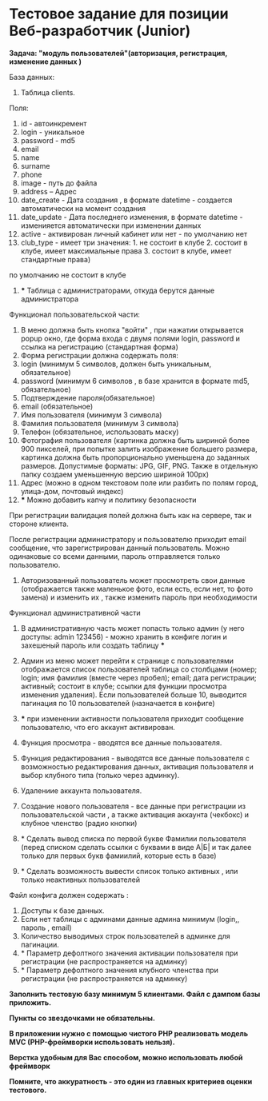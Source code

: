 # Тестовое задание для позиции Веб-разработчик (Junior)

**Задача: "модуль пользователей"(авторизация, регистрация, изменение данных )**

База данных:

1. Таблица clients.

Поля:

  1. id - автоинкремент
  2. login - уникальное
  3. password - md5
  4. email
  5. name
  6. surname
  7. phone
  8. image - путь до файла
  9. address – Адрес
  10. date\_create - Дата создания , в формате datetime - создается автоматически на момент создания
  11. date\_update - Дата последнего изменения, в формате datetime - изменияется автоматически при изменении данных
  12. active - активирован личный кабинет или нет - по умолчанию нет
  13. club\_type - имеет три значения:
    1. не состоит в клубе
    2. состоит в клубе, имеет максимальные права
    3. состоит в клубе, имеет стандартные права)

по умолчанию не состоит в клубе

1. **\*** Таблица с администраторами, откуда берутся данные администратора

Функционал пользовательской части:

1. В меню должна быть кнопка "войти" , при нажатии открывается popup окно, где форма входа с двумя полями login, password и ссылка на регистрацию (стандартная форма)
2. Форма регистрации должна содержать поля:
  1. login (минимум 5 символов, должен быть уникальным, обязательное)
  2. password (минимум 6 символов , в базе хранится в формате md5, обязательное)
  3. Подтверждение пароля(обязательное)
  4. email (обязательное)
  5. Имя пользователя (минимум 3 символа)
  6. Фамилия пользователя (минимум 3 символа)
  7. Телефон (обязательное, использовать маску)
  8. Фотография пользователя (картинка должна быть шириной более 900 пикселей, при попытке залить изображение большего размера, картинка должна быть пропорционально уменьшена до заданных размеров. Допустимые форматы: JPG, GIF, PNG. Также в отдельную папку создаем уменьшенную версию шириной 100px)
  9. Адрес (можно в одном текстовом поле или разбить по полям город, улица-дом, почтовый индекс)
  10. **\*** Можно добавить капчу и политику безопасности

При регистрации валидация полей должна быть как на сервере, так и стороне клиента.

После регистрации администратору и пользователю приходит email сообщение, что зарегистрирован данный пользователь. Можно одинаковые со всеми данными, пароль отправляется только пользователю.

1. Авторизованный пользователь может просмотреть свои данные (отображается также маленькое фото, если есть, если нет, то фото замена) и изменить их , также изменить пароль при необходимости

Функционал административной части

1. В административную часть может попасть только админ (у него доступы: admin 123456) - можно хранить в конфиге логин и захешеный пароль или создать таблицу **\***
2. Админ из меню может перейти к странице с пользователями отображается список пользователей таблица со столбцами (номер; login; имя фамилия (вместе через пробел); email; дата регистрации; активный; состоит в клубе; ссылки для функции просмотра изменения удаления). Если пользователей больше 10, выводится пагинация по 10 пользователей (назначается в конфиге)
  1. **\*** при изменении активности пользователя приходит сообщение пользователю, что его аккаунт активирован.

1. Функция просмотра - вводятся все данные пользователя.
2. Функция редактирования - выводятся все данные пользователя с возможностью редактирования данных, активация пользователя и выбор клубного типа (только через админку).
3. Удалениие аккаунта пользователя.
4. Создание нового пользователя - все данные при регистрации из пользовательской части , а также активация аккаунта (чекбокс) и клубное членство (радио кнопки)

1. \* Сделать вывод списка по первой букве Фамилии пользователя (перед списком сделать ссылки с буквами в виде А|Б| и так далее только для первых букв фамиилий, которые есть в базе)
2. \* Сделать возможность вывести список только активных , или только неактивных пользователей

Файл конфига должен содержать :

1. Доступы к базе данных.
2. Если нет таблицы с админами данные админа минимум (login,, пароль , email)
3. Количество выводимых строк пользователей в админке для пагинации.
4. \* Параметр дефолтного значения активации пользователя при регистрации (не распространяется на админку)
5. \* Параметр дефолтного значения клубного членства при регистрации (не распространяется на админку)

**Заполнить тестовую базу минимум 5 клиентами. Файл с дампом базы приложить.**

**Пункты со звездочками не обязательны.**

**В приложении нужно с помощью чистого PHP реализовать модель MVC (PHP-фреймворки использовать нельзя).**

**Верстка удобным для Вас способом, можно использовать любой фреймворк**

**Помните, что аккуратность - это один из главных критериев оценки тестового.**
